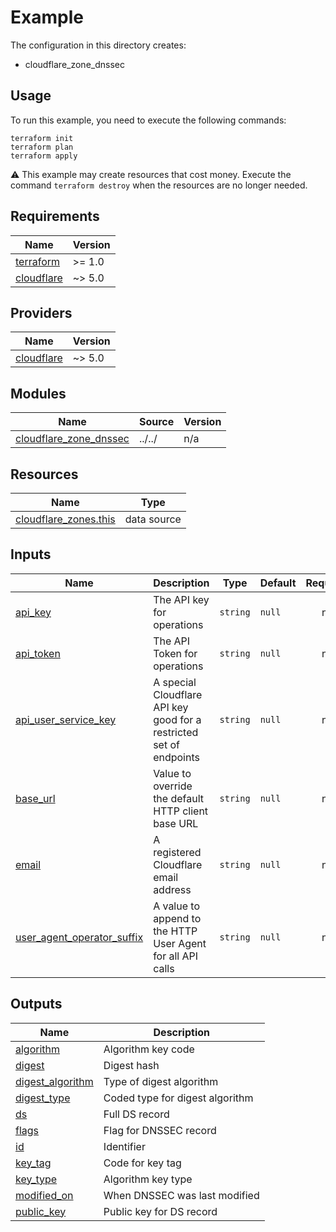 # Example

The configuration in this directory creates:

* cloudflare_zone_dnssec

## Usage

To run this example, you need to execute the following commands:

```shell
terraform init
terraform plan
terraform apply
```

:warning: This example may create resources that cost money. Execute the
command `terraform destroy` when the resources are no longer needed.

<!-- BEGIN_TF_DOCS -->
## Requirements

| Name | Version |
|------|---------|
| <a name="requirement_terraform"></a> [terraform](#requirement\_terraform) | >= 1.0 |
| <a name="requirement_cloudflare"></a> [cloudflare](#requirement\_cloudflare) | ~> 5.0 |

## Providers

| Name | Version |
|------|---------|
| <a name="provider_cloudflare"></a> [cloudflare](#provider\_cloudflare) | ~> 5.0 |

## Modules

| Name | Source | Version |
|------|--------|---------|
| <a name="module_cloudflare_zone_dnssec"></a> [cloudflare\_zone\_dnssec](#module\_cloudflare\_zone\_dnssec) | ../../ | n/a |

## Resources

| Name | Type |
|------|------|
| [cloudflare_zones.this](https://registry.terraform.io/providers/cloudflare/cloudflare/latest/docs/data-sources/zones) | data source |

## Inputs

| Name | Description | Type | Default | Required |
|------|-------------|------|---------|:--------:|
| <a name="input_api_key"></a> [api\_key](#input\_api\_key) | The API key for operations | `string` | `null` | no |
| <a name="input_api_token"></a> [api\_token](#input\_api\_token) | The API Token for operations | `string` | `null` | no |
| <a name="input_api_user_service_key"></a> [api\_user\_service\_key](#input\_api\_user\_service\_key) | A special Cloudflare API key good for a restricted set of endpoints | `string` | `null` | no |
| <a name="input_base_url"></a> [base\_url](#input\_base\_url) | Value to override the default HTTP client base URL | `string` | `null` | no |
| <a name="input_email"></a> [email](#input\_email) | A registered Cloudflare email address | `string` | `null` | no |
| <a name="input_user_agent_operator_suffix"></a> [user\_agent\_operator\_suffix](#input\_user\_agent\_operator\_suffix) | A value to append to the HTTP User Agent for all API calls | `string` | `null` | no |

## Outputs

| Name | Description |
|------|-------------|
| <a name="output_algorithm"></a> [algorithm](#output\_algorithm) | Algorithm key code |
| <a name="output_digest"></a> [digest](#output\_digest) | Digest hash |
| <a name="output_digest_algorithm"></a> [digest\_algorithm](#output\_digest\_algorithm) | Type of digest algorithm |
| <a name="output_digest_type"></a> [digest\_type](#output\_digest\_type) | Coded type for digest algorithm |
| <a name="output_ds"></a> [ds](#output\_ds) | Full DS record |
| <a name="output_flags"></a> [flags](#output\_flags) | Flag for DNSSEC record |
| <a name="output_id"></a> [id](#output\_id) | Identifier |
| <a name="output_key_tag"></a> [key\_tag](#output\_key\_tag) | Code for key tag |
| <a name="output_key_type"></a> [key\_type](#output\_key\_type) | Algorithm key type |
| <a name="output_modified_on"></a> [modified\_on](#output\_modified\_on) | When DNSSEC was last modified |
| <a name="output_public_key"></a> [public\_key](#output\_public\_key) | Public key for DS record |
<!-- END_TF_DOCS -->
